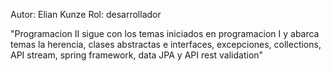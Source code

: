 Autor: Elian Kunze
Rol: desarrollador

"Programacion II sigue con los temas iniciados en programacion I y abarca temas la herencia, clases abstractas e interfaces, excepciones, collections, API stream, spring framework, data JPA y API rest validation"